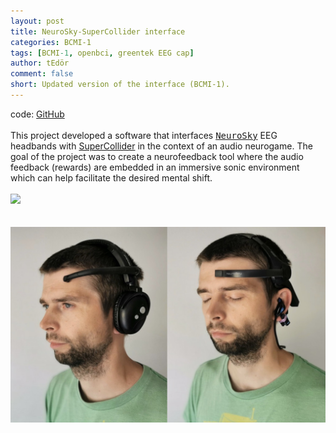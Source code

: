 ```yaml
---
layout: post
title: NeuroSky-SuperCollider interface
categories: BCMI-1
tags: [BCMI-1, openbci, greentek EEG cap]
author: tEdör
comment: false
short: Updated version of the interface (BCMI-1).
---
```

code: [GitHub](https://github.com/krisztian-hofstadter-tedor/NeuroSky-SuperCollider)
<br>
<br>
This project developed a software that interfaces [<kbd>NeuroSky</kbd>](http://neurosky.com/) EEG headbands with [SuperCollider](https://supercollider.github.io/) in the context of an audio neurogame. The goal of the project was to create a neurofeedback tool where the audio feedback (rewards) are embedded in an immersive sonic environment which can help facilitate the desired mental shift.
<br>
<br>
![](https://raw.githubusercontent.com/krisztian-hofstadter-tedor/NeuroSky-SuperCollider/master/screenshot.jpg)
<br>
<br>
<br>
![](../assets/img/2015-10-01-a1-neurosky-headsets.jpg)
